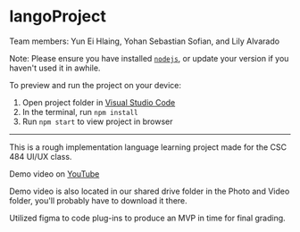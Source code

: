 
 # langoProject
Team members: Yun Ei Hlaing, Yohan Sebastian Sofian, and Lily Alvarado
  
  Note: Please ensure you have installed <code><a href="https://nodejs.org/en/download/">nodejs</a></code>, or update your version if you haven't used it in awhile.

  To preview and run the project on your device:
  1) Open project folder in <a href="https://code.visualstudio.com/download">Visual Studio Code</a>
  2) In the terminal, run `npm install`
  4) Run `npm start` to view project in browser
***
  This is a rough implementation language learning project made for the CSC 484 UI/UX class.

  Demo video on <a href="https://youtu.be/TKCijOcwr24">YouTube</a>
  
  Demo video is also located in our shared drive folder in the Photo and Video folder, you'll probably have to download it there.
  
  Utilized figma to code plug-ins to produce an MVP in time for final grading.
